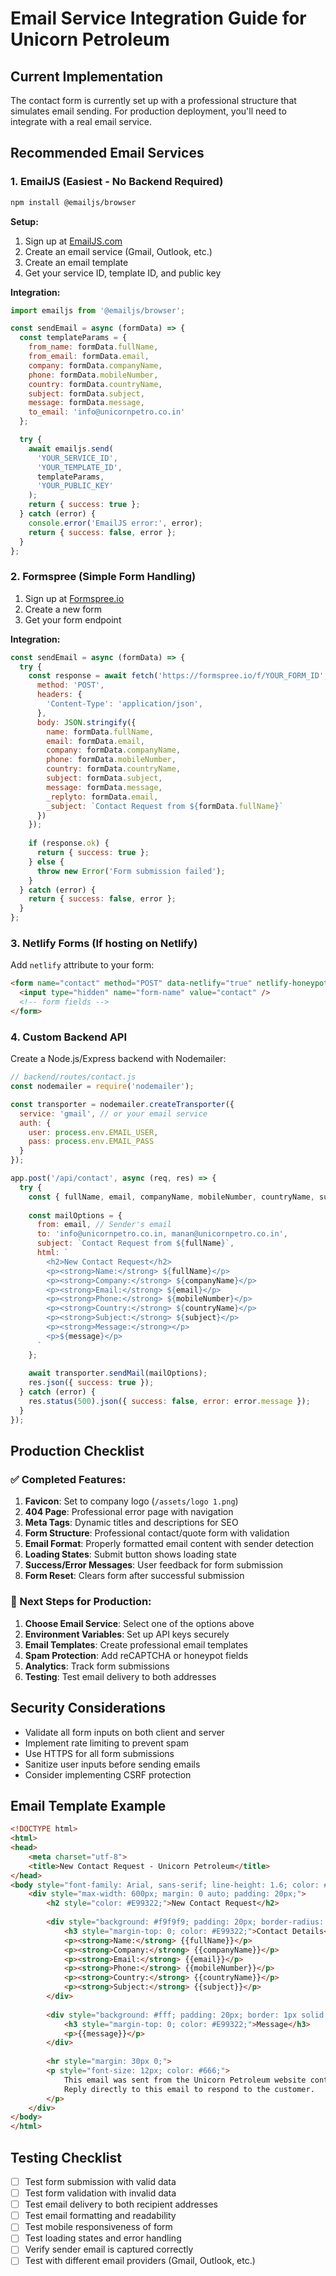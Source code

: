 # Email Service Integration Guide for Unicorn Petroleum

## Current Implementation
The contact form is currently set up with a professional structure that simulates email sending. For production deployment, you'll need to integrate with a real email service.

## Recommended Email Services

### 1. EmailJS (Easiest - No Backend Required)
```bash
npm install @emailjs/browser
```

**Setup:**
1. Sign up at [EmailJS.com](https://www.emailjs.com/)
2. Create an email service (Gmail, Outlook, etc.)
3. Create an email template
4. Get your service ID, template ID, and public key

**Integration:**
```javascript
import emailjs from '@emailjs/browser';

const sendEmail = async (formData) => {
  const templateParams = {
    from_name: formData.fullName,
    from_email: formData.email,
    company: formData.companyName,
    phone: formData.mobileNumber,
    country: formData.countryName,
    subject: formData.subject,
    message: formData.message,
    to_email: 'info@unicornpetro.co.in'
  };

  try {
    await emailjs.send(
      'YOUR_SERVICE_ID',
      'YOUR_TEMPLATE_ID', 
      templateParams,
      'YOUR_PUBLIC_KEY'
    );
    return { success: true };
  } catch (error) {
    console.error('EmailJS error:', error);
    return { success: false, error };
  }
};
```

### 2. Formspree (Simple Form Handling)
1. Sign up at [Formspree.io](https://formspree.io/)
2. Create a new form
3. Get your form endpoint

**Integration:**
```javascript
const sendEmail = async (formData) => {
  try {
    const response = await fetch('https://formspree.io/f/YOUR_FORM_ID', {
      method: 'POST',
      headers: {
        'Content-Type': 'application/json',
      },
      body: JSON.stringify({
        name: formData.fullName,
        email: formData.email,
        company: formData.companyName,
        phone: formData.mobileNumber,
        country: formData.countryName,
        subject: formData.subject,
        message: formData.message,
        _replyto: formData.email,
        _subject: `Contact Request from ${formData.fullName}`
      })
    });
    
    if (response.ok) {
      return { success: true };
    } else {
      throw new Error('Form submission failed');
    }
  } catch (error) {
    return { success: false, error };
  }
};
```

### 3. Netlify Forms (If hosting on Netlify)
Add `netlify` attribute to your form:
```html
<form name="contact" method="POST" data-netlify="true" netlify-honeypot="bot-field">
  <input type="hidden" name="form-name" value="contact" />
  <!-- form fields -->
</form>
```

### 4. Custom Backend API
Create a Node.js/Express backend with Nodemailer:

```javascript
// backend/routes/contact.js
const nodemailer = require('nodemailer');

const transporter = nodemailer.createTransporter({
  service: 'gmail', // or your email service
  auth: {
    user: process.env.EMAIL_USER,
    pass: process.env.EMAIL_PASS
  }
});

app.post('/api/contact', async (req, res) => {
  try {
    const { fullName, email, companyName, mobileNumber, countryName, subject, message } = req.body;
    
    const mailOptions = {
      from: email, // Sender's email
      to: 'info@unicornpetro.co.in, manan@unicornpetro.co.in',
      subject: `Contact Request from ${fullName}`,
      html: `
        <h2>New Contact Request</h2>
        <p><strong>Name:</strong> ${fullName}</p>
        <p><strong>Company:</strong> ${companyName}</p>
        <p><strong>Email:</strong> ${email}</p>
        <p><strong>Phone:</strong> ${mobileNumber}</p>
        <p><strong>Country:</strong> ${countryName}</p>
        <p><strong>Subject:</strong> ${subject}</p>
        <p><strong>Message:</strong></p>
        <p>${message}</p>
      `
    };
    
    await transporter.sendMail(mailOptions);
    res.json({ success: true });
  } catch (error) {
    res.status(500).json({ success: false, error: error.message });
  }
});
```

## Production Checklist

### ✅ Completed Features:
1. **Favicon**: Set to company logo (`/assets/logo 1.png`)
2. **404 Page**: Professional error page with navigation
3. **Meta Tags**: Dynamic titles and descriptions for SEO
4. **Form Structure**: Professional contact/quote form with validation
5. **Email Format**: Properly formatted email content with sender detection
6. **Loading States**: Submit button shows loading state
7. **Success/Error Messages**: User feedback for form submission
8. **Form Reset**: Clears form after successful submission

### 🔧 Next Steps for Production:
1. **Choose Email Service**: Select one of the options above
2. **Environment Variables**: Set up API keys securely
3. **Email Templates**: Create professional email templates
4. **Spam Protection**: Add reCAPTCHA or honeypot fields
5. **Analytics**: Track form submissions
6. **Testing**: Test email delivery to both addresses

## Security Considerations
- Validate all form inputs on both client and server
- Implement rate limiting to prevent spam
- Use HTTPS for all form submissions
- Sanitize user inputs before sending emails
- Consider implementing CSRF protection

## Email Template Example
```html
<!DOCTYPE html>
<html>
<head>
    <meta charset="utf-8">
    <title>New Contact Request - Unicorn Petroleum</title>
</head>
<body style="font-family: Arial, sans-serif; line-height: 1.6; color: #333;">
    <div style="max-width: 600px; margin: 0 auto; padding: 20px;">
        <h2 style="color: #E99322;">New Contact Request</h2>
        
        <div style="background: #f9f9f9; padding: 20px; border-radius: 8px; margin: 20px 0;">
            <h3 style="margin-top: 0; color: #E99322;">Contact Details</h3>
            <p><strong>Name:</strong> {{fullName}}</p>
            <p><strong>Company:</strong> {{companyName}}</p>
            <p><strong>Email:</strong> {{email}}</p>
            <p><strong>Phone:</strong> {{mobileNumber}}</p>
            <p><strong>Country:</strong> {{countryName}}</p>
            <p><strong>Subject:</strong> {{subject}}</p>
        </div>
        
        <div style="background: #fff; padding: 20px; border: 1px solid #ddd; border-radius: 8px;">
            <h3 style="margin-top: 0; color: #E99322;">Message</h3>
            <p>{{message}}</p>
        </div>
        
        <hr style="margin: 30px 0;">
        <p style="font-size: 12px; color: #666;">
            This email was sent from the Unicorn Petroleum website contact form.<br>
            Reply directly to this email to respond to the customer.
        </p>
    </div>
</body>
</html>
```

## Testing Checklist
- [ ] Test form submission with valid data
- [ ] Test form validation with invalid data
- [ ] Test email delivery to both recipient addresses
- [ ] Test email formatting and readability
- [ ] Test mobile responsiveness of form
- [ ] Test loading states and error handling
- [ ] Verify sender email is captured correctly
- [ ] Test with different email providers (Gmail, Outlook, etc.)

